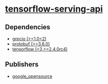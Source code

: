# [tensorflow-serving-api](https://pypi.org/project/tensorflow-serving-api)

## Dependencies
- [grpcio (>=1.0<2)](packages/g/grpcio.md)
- [protobuf (>=3.6.0)](packages/p/protobuf.md)
- [tensorflow (<3,>=2.4.0rc4)](packages/t/tensorflow.md)



## Publishers
- [google_opensource](https://pypi.org/user/google_opensource)

